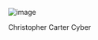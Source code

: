 ![image](https://github.com/Chrstphrcrtr/Chrstphrcrtr.github.io/assets/156831678/fe25d0bf-80a2-45af-964e-8fcfc532594a) 

Christopher Carter
Cyber
